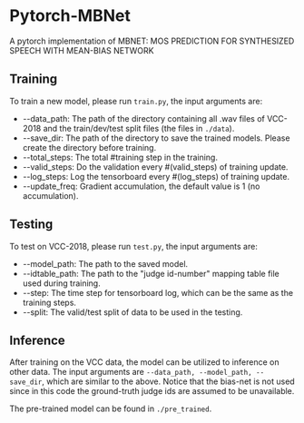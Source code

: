 # Pytorch-MBNet
A pytorch implementation of MBNET: MOS PREDICTION FOR SYNTHESIZED SPEECH WITH MEAN-BIAS NETWORK

## Training
To train a new model, please run ```train.py```, the input arguments are:

* --data_path: The path of the directory containing all .wav files of VCC-2018 and 
the train/dev/test split files (the files in  ```./data```).
* --save_dir: The path of the directory to save the trained models. Please create the directory before training.
* --total_steps: The total #training step in the training.
* --valid_steps: Do the validation every #(valid_steps) of training update.
* --log_steps: Log the tensorboard every #(log_steps) of training update.
* --update_freq: Gradient accumulation, the default value is 1 (no accumulation).

## Testing
To test on VCC-2018, please run ```test.py```, the input arguments are:
* --model_path: The path to the saved model.
* --idtable_path: The path to the "judge id-number" mapping table file used during training.
* --step: The time step for tensorboard log, which can be the same as the training steps.
* --split: The valid/test split of data to be used in the testing.

## Inference
After training on the VCC data, the model can be utilized to inference on other data. The input arguments are ```--data_path, --model_path, --save_dir```, which are similar to the above. Notice that the bias-net is not used since in this code the ground-truth judge ids are assumed to be unavailable.

The pre-trained model can be found in ```./pre_trained```.

